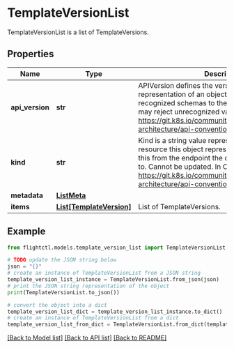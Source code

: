 # TemplateVersionList

TemplateVersionList is a list of TemplateVersions.

## Properties

Name | Type | Description | Notes
------------ | ------------- | ------------- | -------------
**api_version** | **str** | APIVersion defines the versioned schema of this representation of an object. Servers should convert recognized schemas to the latest internal value, and may reject unrecognized values. More info: https://git.k8s.io/community/contributors/devel/sig-architecture/api-conventions.md#resources | 
**kind** | **str** | Kind is a string value representing the REST resource this object represents. Servers may infer this from the endpoint the client submits requests to. Cannot be updated. In CamelCase. More info: https://git.k8s.io/community/contributors/devel/sig-architecture/api-conventions.md#types-kinds | 
**metadata** | [**ListMeta**](ListMeta.md) |  | 
**items** | [**List[TemplateVersion]**](TemplateVersion.md) | List of TemplateVersions. | 

## Example

```python
from flightctl.models.template_version_list import TemplateVersionList

# TODO update the JSON string below
json = "{}"
# create an instance of TemplateVersionList from a JSON string
template_version_list_instance = TemplateVersionList.from_json(json)
# print the JSON string representation of the object
print(TemplateVersionList.to_json())

# convert the object into a dict
template_version_list_dict = template_version_list_instance.to_dict()
# create an instance of TemplateVersionList from a dict
template_version_list_from_dict = TemplateVersionList.from_dict(template_version_list_dict)
```
[[Back to Model list]](../README.md#documentation-for-models) [[Back to API list]](../README.md#documentation-for-api-endpoints) [[Back to README]](../README.md)


